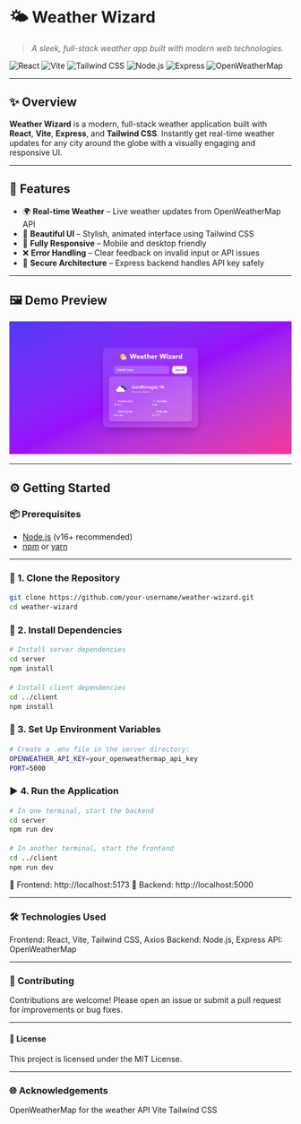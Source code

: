 # 🌤️ Weather Wizard  
> _A sleek, full-stack weather app built with modern web technologies._

![React](https://img.shields.io/badge/Frontend-React-61DAFB?style=for-the-badge&logo=react&logoColor=white)
![Vite](https://img.shields.io/badge/Bundler-Vite-646CFF?style=for-the-badge&logo=vite&logoColor=white)
![Tailwind CSS](https://img.shields.io/badge/Styling-TailwindCSS-38B2AC?style=for-the-badge&logo=tailwind-css&logoColor=white)
![Node.js](https://img.shields.io/badge/Backend-Node.js-339933?style=for-the-badge&logo=node.js&logoColor=white)
![Express](https://img.shields.io/badge/Server-Express-000000?style=for-the-badge&logo=express&logoColor=white)
![OpenWeatherMap](https://img.shields.io/badge/API-OpenWeatherMap-FF6600?style=for-the-badge&logo=OpenWeatherMap&logoColor=white)

---

## ✨ Overview

**Weather Wizard** is a modern, full-stack weather application built with **React**, **Vite**, **Express**, and **Tailwind CSS**. Instantly get real-time weather updates for any city around the globe with a visually engaging and responsive UI.

---

## 🚀 Features

- 🌍 **Real-time Weather** – Live weather updates from OpenWeatherMap API  
- 🧩 **Beautiful UI** – Stylish, animated interface using Tailwind CSS  
- 📱 **Fully Responsive** – Mobile and desktop friendly  
- ❌ **Error Handling** – Clear feedback on invalid input or API issues  
- 🔐 **Secure Architecture** – Express backend handles API key safely  

---

## 🖼️ Demo Preview

![Weather Wizard Screenshot](client/public/ss.png)

---

## ⚙️ **Getting Started**

### 📦 Prerequisites

- [Node.js](https://nodejs.org/) (v16+ recommended)  
- [npm](https://www.npmjs.com/) or [yarn](https://yarnpkg.com/)

---

### 🔧 1. Clone the Repository

```bash
git clone https://github.com/your-username/weather-wizard.git
cd weather-wizard
```
### 📁 2. Install Dependencies

```bash
# Install server dependencies
cd server
npm install

# Install client dependencies
cd ../client
npm install
```

### 🔑 3. Set Up Environment Variables

```bash
# Create a .env file in the server directory:
OPENWEATHER_API_KEY=your_openweathermap_api_key
PORT=5000
```

### ▶️ 4. Run the Application

```bash
# In one terminal, start the backend
cd server
npm run dev

# In another terminal, start the frontend
cd ../client
npm run dev
```
🔗 Frontend: http://localhost:5173
🔗 Backend: http://localhost:5000

---

### 🛠️ Technologies Used
Frontend: React, Vite, Tailwind CSS, Axios
Backend: Node.js, Express
API: OpenWeatherMap

---

### 🤝 Contributing
Contributions are welcome! Please open an issue or submit a pull request for improvements or bug fixes.

---

#### 📄 License
This project is licensed under the MIT License.

---

### 🌐 Acknowledgements
OpenWeatherMap for the weather API
Vite
Tailwind CSS